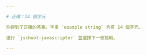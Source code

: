 ```yaml
---

# 正確：14 個字元

你得到了正確的答案。字串 `example string` 含有 14 個字元。

運行 `jschool-javascripter` 並選擇下一個挑戰。

---
```

